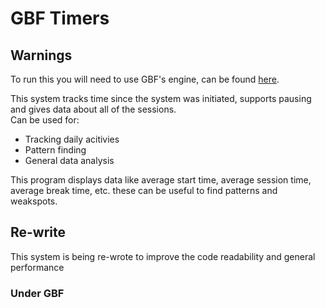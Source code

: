# GBF Timers

## Warnings

To run this you will need to use GBF's engine, can be found [here](https://github.com/DepressedBunnys/Discord.JS-Bot-Commands).

This system tracks time since the system was initiated, supports pausing and gives data about all of the sessions. <br>
Can be used for: 
 -  Tracking daily acitivies
 -  Pattern finding
 -  General data analysis 

This program displays data like average start time, average session time, average break time, etc. these can be useful to find patterns and weakspots.

## Re-write

This system is being re-wrote to improve the code readability and general performance


### Under GBF
